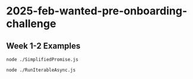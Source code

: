 # 2025-feb-wanted-pre-onboarding-challenge

## Week 1-2 Examples

```
node ./SimplifiedPromise.js

node ./RunIterableAsync.js
```
